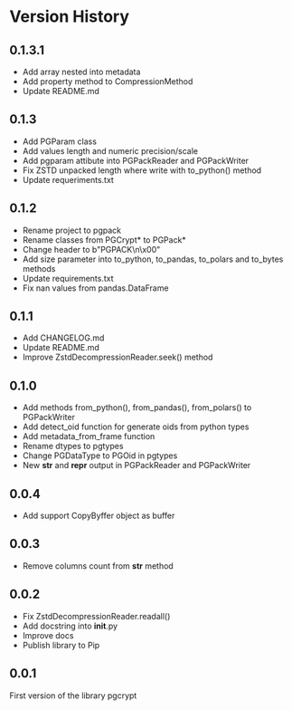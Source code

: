 # Version History

## 0.1.3.1

* Add array nested into metadata
* Add property method to CompressionMethod
* Update README.md

## 0.1.3

* Add PGParam class
* Add values length and numeric precision/scale
* Add pgparam attibute into PGPackReader and PGPackWriter
* Fix ZSTD unpacked length where write with to_python() method
* Update requeriments.txt

## 0.1.2

* Rename project to pgpack
* Rename classes from PGCrypt* to PGPack*
* Change header to b"PGPACK\n\x00"
* Add size parameter into to_python, to_pandas, to_polars and to_bytes methods
* Update requirements.txt
* Fix nan values from pandas.DataFrame

## 0.1.1

* Add CHANGELOG.md
* Update README.md
* Improve ZstdDecompressionReader.seek() method

## 0.1.0

* Add methods from_python(),  from_pandas(),  from_polars() to PGPackWriter
* Add detect_oid function for generate oids from python types
* Add metadata_from_frame function
* Rename dtypes to pgtypes
* Change PGDataType to PGOid in pgtypes
* New __str__ and __repr__ output in PGPackReader and PGPackWriter

## 0.0.4

* Add support CopyByffer object as buffer

## 0.0.3

* Remove columns count from __str__ method

## 0.0.2

* Fix ZstdDecompressionReader.readall()
* Add docstring into __init__.py
* Improve docs
* Publish library to Pip

## 0.0.1

First version of the library pgcrypt

